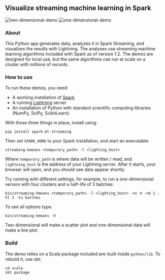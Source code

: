 ## Visualize streaming machine learning in Spark

![two-dimensional-demo](https://github.com/freeman-lab/spark-streaming-demos/blob/master/animations/databricks-blog-post/4-five-clusters.gif)
![one-dimensional-demo](https://github.com/freeman-lab/spark-streaming-demos/blob/master/animations/databricks-blog-post/6-half-life-5p0.gif)

### About
This Python app generates data, analyzes it in Spark Streaming, and visualizes the results with Lightning. The analyses use streaming machine learning algorithms included with Spark as of version 1.2. The demos are designed for local use, but the same algorithms can run at scale on a cluster with millions of records.

### How to use
To run these demos, you need:

* A working installation of [Spark](http://spark.apache.org/downloads.html)
* A running [Lightning](http://lightning-viz.org) server
* An installation of Python with standard scientific computing libraries (NumPy, SciPy, ScikitLearn)

With those three things in place, install using:

	pip install spark-ml-streaming

Then set `SPARK_HOME` to your Spark installation, and start an executable:

	streaming-kmeans <temporary_path> -l <lighting_host>

Where `temporary_path` is where data will be written / read, and `lightning_host` is the address of your Lightning server. After it starts, your browser will open, and you should see data appear shortly. 

Try running with different settings, for example, to run a one-dimensional version with four clusters and a half-life of 3 batches:

	bin/streaming-kmeans <temporary_path> -l <lighting_host> -nc 4 -nd 1 -hl 3 -tu batches

To see all options type:

	bin/streaming-kmeans -h

Two-dimensional will make a scatter plot and one-dimensional data will make a line plot.

### Build
The demo relies on a Scala package included pre-built inside `python/lib`. To rebuild it, use sbt:

	cd scala
	sbt package
